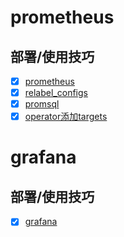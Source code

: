 # prometheus
## 部署/使用技巧
- [x] [prometheus](https://github.com/bertreyking/monitor/blob/master/prometheus/prometheus.md)
- [x] [relabel_configs](https://github.com/bertreyking/monitor/blob/master/prometheus/relabel_configs.md)
- [x] [promsql](https://github.com/bertreyking/monitor/blob/master/prometheus/promsql.md)
- [x] [operator添加targets](https://github.com/prometheus-operator/prometheus-operator/blob/master/Documentation/additional-scrape-config.md)

# grafana
## 部署/使用技巧
- [x] [grafana](https://github.com/bertreyking/monitor/tree/master/prometheus/grafana)
